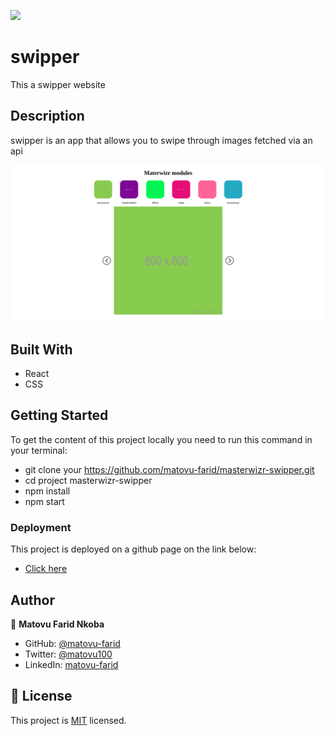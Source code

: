 ![](https://img.shields.io/badge/Microverse-blueviolet)

# swipper

This a swipper website

## Description
swipper is an app that allows you to swipe through images fetched via an api 

![screenshot](./screenshot.png)



## Built With

- React
- CSS

## Getting Started
To get the content of this project locally you need to run this command in your terminal:
- git clone your https://github.com/matovu-farid/masterwizr-swipper.git
- cd project masterwizr-swipper
- npm install
- npm start
### Deployment
This project is deployed on a github page on the link below:
- [Click here](https://matovu-farid.github.io/masterwizr-swipper)

## Author

👤 **Matovu Farid Nkoba**

- GitHub: [@matovu-farid](https://github.com/matovu-farid)
- Twitter: [@matovu100](https://twitter.com/matovu100)
- LinkedIn: [matovu-farid](https://www.linkedin.com/in/matovu-farid-48b80257)

## 📝 License

This project is [MIT](./MIT.md) licensed.
